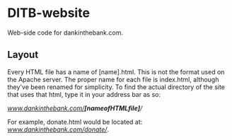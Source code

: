 DITB-website
============

Web-side code for dankinthebank.com.

<h2>
Layout
</h2>
Every HTML file has a name of [name].html. This is not the format used on the Apache server. The proper name for each file is index.html, although they've been renamed for simplicity. To find the actual directory of the site that uses that html, type it in your address bar as so:

<i>www.dankinthebank.com/<b>[nameofHTMLfile]</b>/</i>

For example, donate.html would be located at: <i>www.dankinthebank.com/donate/</i>.

